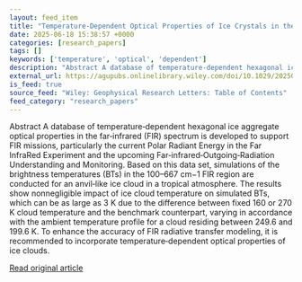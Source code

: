 ```yaml
---
layout: feed_item
title: "Temperature‐Dependent Optical Properties of Ice Crystals in the Far‐Infrared Regime"
date: 2025-06-18 15:38:57 +0000
categories: [research_papers]
tags: []
keywords: ['temperature', 'optical', 'dependent']
description: "Abstract A database of temperature‐dependent hexagonal ice aggregate optical properties in the far‐infrared (FIR) spectrum is developed to support FIR missio..."
external_url: https://agupubs.onlinelibrary.wiley.com/doi/10.1029/2025GL116735?af=R
is_feed: true
source_feed: "Wiley: Geophysical Research Letters: Table of Contents"
feed_category: "research_papers"
---
```


Abstract A database of temperature‐dependent hexagonal ice aggregate optical properties in the far‐infrared (FIR) spectrum is developed to support FIR missions, particularly the current Polar Radiant Energy in the Far InfraRed Experiment and the upcoming Far‐infrared‐Outgoing‐Radiation Understanding and Monitoring. Based on this data set, simulations of the brightness temperatures (BTs) in the 100–667 cm−1 FIR region are conducted for an anvil‐like ice cloud in a tropical atmosphere. The results show nonnegligible impact of ice cloud temperature on simulated BTs, which can be as large as 3 K due to the difference between fixed 160 or 270 K cloud temperature and the benchmark counterpart, varying in accordance with the ambient temperature profile for a cloud residing between 249.6 and 199.6 K. To enhance the accuracy of FIR radiative transfer modeling, it is recommended to incorporate temperature‐dependent optical properties of ice clouds.

[Read original article](https://agupubs.onlinelibrary.wiley.com/doi/10.1029/2025GL116735?af=R)
